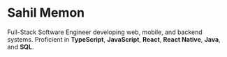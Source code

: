 # Sahil Memon

Full-Stack Software Engineer developing web, mobile, and backend systems. Proficient in **TypeScript**, **JavaScript**, **React**, **React Native**, **Java**, and **SQL**.

